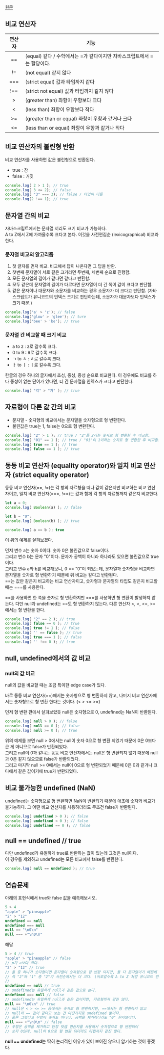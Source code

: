 [원문](https://ko.javascript.info/comparison)

## 비교 연산자

|연산자|기능|
|:-:|-|
|==|(equal) 같다 / 수학에서는 =가 같다이지만 자바스크립트에서 =는 할당이다.|
|!=|(not equal) 같지 않다|
|===|(strict equal) 값과 타입까지 같다|
|!==|(strict not equal) 값과 타입까지 같지 않다|
|>|(greater than) 좌항이 우항보다 크다|
|<|(less than) 좌항이 우항보다 작다|
|>=|(greater than or equal) 좌항이 우항과 같거나 크다|
|<=|(less than or equal) 좌항이 우항과 같거나 작다| 

## 비교 연산자의 불린형 반환

비교 연산자를 사용하면 값은 불린형으로 반환된다.
- true : 참
- false : 거짓

```javascript
console.log( 2 > 1 ); // true
console.log( 3 <= 2); // false
console.log( "3" === 3); // false / 타입이 다름
console.log(2 !== 1); // true
```

## 문자열 간의 비교

자바스크립트에서는 문자열 끼리도 크기 비교가 가능하다.  
A to Z에서 Z에 가까울수록 크다고 본다. 이것을 사전편집순 (lexicographical) 비교라 한다.


### 문자열 비교의 알고리즘  

1. 첫 글자를 먼저 비교. 비교해서 답이 나온다면 그 답을 반환.
2. 첫번째 문자열이 서로 같은 크기라면 두번째, 세번째 순으로 진행함.
3. 모든 문자열의 길이가 같다면 같다고 반환함.
4. 모두 같은데 문자열의 길이가 다르다면 문자열이 더 긴 쪽이 값이 크다고 판단함.
5. 같은 문자이나 대문자와 소문자를 비교하는 경우 소문자가 더 크다고 판단함. (자바스크립트가 유니코드의 인덱스 크기로 판단하는데, 소문자가 대문자보다 인덱스가 크기 때문.)

```javascript
console.log('a' > 'z'); // false
console.log('glow' > 'glee'); // ture
console.log('bee' > 'be'); // true
```

### 문자열 간 비교할 때 크기 비교

- a to z : z로 갈수록 크다.
- 0 to 9 : 9로 갈수록 크다.
- ㄱ to ㅎ : ㅎ로 갈수록 크다.
- ㅏ to ㅣ : ㅣ로 갈수록 크다.

한글의 경우 하나의 글자에서 초성, 중성, 종성 순으로 비교한다. 이 경우에도 비교를 하다 종성이 없는 단어가 있다면, 더 긴 문자열을 인덱스가 크다고 판단한다.

```javascript
console.log( "각" > "가" ); // true
```

## 자료형이 다른 값 간의 비교

- 문자열 - 숫자형의 비교에서는 문자열을 숫자형으로 형 변환한다.
- 불린값은 true는 1, false는 0으로 형 변환한다.

```javascript
console.log( "2" > 1 ); // true / "2"를 2라는 숫자로 형 변환한 후 비교함.
console.log( "01" == 1 ); // true / "01"이 1이라는 숫자로 형 변환한 후 비교함.
console.log( true == 1 ); // true
console.log( false == 1 ); // true
```

## 동등 비교 연산자 (equality operator)와 일치 비교 연산자 (strict equality operator)

동등 비교 연산자(==, !=)는 각 항의 자료형을 떠나 값이 같은지만 비교하는 비교 연산자이고, 일치 비교 연산자(===, !==)는 값과 함께 각 항의 자료형까지 같은지 비교한다.

```javascript
let a = 0;
console.log( Boolean(a) ); // false

let b = "0";
console.log( Boolean(b) ); // true

console.log( a == b ); true
```

이 위의 예제를 살펴보겠다.


먼저 변수 a는 숫자 0이다. 숫자 0은 불린값으로 false이다.  
그리고 변수 b는 문자 "0"이다. 문자가 공백이 아니라 하나라도 있으면 불린값으로 true이다.  
그리고 변수 a와 b를 비교해보니, 0 == "0"이 되었는데, 문자열과 숫자형을 비교하면 문자열을 숫자로 형 변환하기 때문에 위 비교는 같다고 반환된다.  
==는 값만 같은지 비교하는 비교 연산자이고, 숫자형과 문자열의 타입도 같은지 비교할 때는 ===를 사용한다.


==를 사용하면 한 쪽을 숫자로 형 변환하지만 ===를 사용하면 형 변환이 발생하지 않는다. 다만 null과 undefined는 ==도 형 변환하지 않는다. 다른 연산자 >, <, <=, >=에서는 형 변환을 한다.


```javascript
console.log( "2" == 2 ); // true
console.log( false == 0 ); // true
console.log( true != 1 ); // false
console.log( '' == false ); // true
console.log( true === 1 ); // false
console.log( '' !== 0 ); // true
```

## null, undefined에서의 값 비교

### null의 값 비교

null의 값을 비교할 때는 조금 특이한 edge case가 있다.  

바로 동등 비교 연산자(==)에서는 숫자형으로 형 변환하지 않고, 나머지 비교 연산자에서는 숫자형으로 형 변환 한다는 것이다. (< > <= >=)


먼저 형 변환 편에서 살펴보았듯 null은 숫자형으로 0, undefined는 NaN이 반환된다.

```javascript
console.log( null > 0 ); // false
console.log( null == 0 ); // false
console.log( null >= 0 ); // true
```

위의 예제를 보면 null > 0에서는 null이 숫자 0으로 형 변환 되었기 때문에 0은 0보다 큰 게 아니므로 false가 반환되었다.  
그리고 null이 0과 같냐는 동등 비교 연산자에서는 null은 형 변환되지 않기 때문에 null과 0은 같지 않으므로 false가 반환되었다.  
그리고 마지막 null >= 0에서는 null이 0으로 형 변환되었기 때문에 0은 0과 같거나 크다에서 같은 값이기에 true가 반환되었다.

## 비교 불가능한 undefined (NaN)

undefined는 숫자형으로 형 변환하면 NaN이 반환되기 때문에 애초에 숫자와 비교가 불가능하다. 그 어떤 비교 연산자를 사용하더라도 무조건 false가 반환된다.

```javascript
console.log( undefined > 0 ); // false
console.log( undefined < 0 ); // false
console.log( undefined == 0 ); // false
```

## null == undefined // true

다만 undefined가 유일하게 true로 반환하는 값이 있는데 그것은 null이다.  
이 경우를 제외하고 undefined는 모든 비교에서 false를 반환한다.

```javascript
console.log( null == undefined ); // true
```

## 연습문제

아래의 표현식에서 true와 false 값을 예측해보시오.

```javascript
5 > 4
"apple" > "pineapple"
"2" > "12"
undefined == null
undefined === null
null == "\n0\n"
null === +"\n0\n"
```

해답

```javascript
5 > 4 // true
"apple" > "pineapple" // false
// p가 a보다 크다.
"2" > "12" // true
// 둘 중 하나가 숫자형이면 문자열이 숫자형으로 형 변환 되지만, 둘 다 문자열이기 때문에 사전순으로 비교한다.
// 즉 "2"와 "1" 중 "2"가 사전순에서는 더 크다. (뒤로갈수록 A to Z 처럼 유니코드 인덱스가 큼) 0 to 9 순
// 
undefined == null // true
// undefined는 유일하게 null과 같은 값으로 본다.
undefined === null // false
// undefined는 유일하게 null과 같은 값이지만, 자료형까지 같진 않다.
null == "\n0\n" // true
// null은 < > <= >= 등에서는 숫자로 형 변환하지만, ==에서는 형 변환하지 않고
// null이 == 값이 같다고 보는 건 마찬가지로 undefined 뿐이다.
// 물론 그렇다고 우항이 숫자도 아니다. 공백을 제거하더라도 "0" 문자열이다.
null === +"\n0\n" // false
// 우항은 공백을 제거하고 단항 덧셈 연산자를 사용해서 숫자형으로 형 변환되어
// 숫자 0인데, null이 0으로 형 변환 되더라도 타입까지 같진 않다.
```

**null == undefined**는 딱히 논리적인 이유가 있어 보이진 않으니 암기하는 것이 좋겠다.
